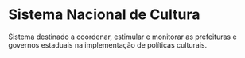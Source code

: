 # Sistema Nacional de Cultura
Sistema destinado a coordenar, estimular e monitorar as prefeituras e governos estaduais na implementação de políticas culturais.
